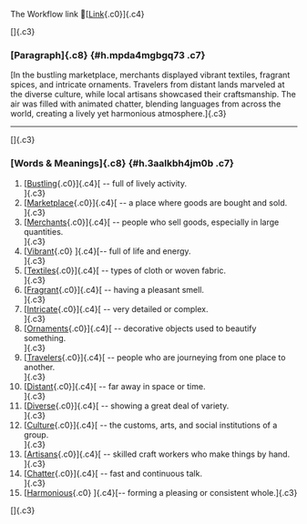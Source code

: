 The Workflow link
👏[[Link](https://www.google.com/url?q=http://www.google.com&sa=D&source=editors&ust=1758951782905152&usg=AOvVaw3fX2FNfHO_vghY7pc6aP1Q){.c0}]{.c4}

[]{.c3}

### [Paragraph]{.c8} {#h.mpda4mgbgq73 .c7}

[In the bustling marketplace, merchants displayed vibrant textiles,
fragrant spices, and intricate ornaments. Travelers from distant lands
marveled at the diverse culture, while local artisans showcased their
craftsmanship. The air was filled with animated chatter, blending
languages from across the world, creating a lively yet harmonious
atmosphere.]{.c3}

------------------------------------------------------------------------

[]{.c3}

### [Words & Meanings]{.c8} {#h.3aalkbh4jm0b .c7}

1.  [[Bustling](https://www.google.com/url?q=http://www.google.com&sa=D&source=editors&ust=1758951782906804&usg=AOvVaw0tvy94LyVsgXxo8UcwiP4s){.c0}]{.c4}[ --
    full of lively activity.\
    ]{.c3}
2.  [[Marketplace](https://www.google.com/url?q=http://www.google.com&sa=D&source=editors&ust=1758951782907124&usg=AOvVaw0yEawkteNvvVpDw5t3W1iL){.c0}]{.c4}[ --
    a place where goods are bought and sold.\
    ]{.c3}
3.  [[Merchants](https://www.google.com/url?q=http://www.google.com&sa=D&source=editors&ust=1758951782907441&usg=AOvVaw3k75sQluwwx2J95Bv97tUo){.c0}]{.c4}[ --
    people who sell goods, especially in large quantities.\
    ]{.c3}
4.  [[Vibrant](https://www.google.com/url?q=http://www.google.com&sa=D&source=editors&ust=1758951782907786&usg=AOvVaw2srj7apQVDluasjdrkByZZ){.c0}
    ]{.c4}[-- full of life and energy.\
    ]{.c3}
5.  [[Textiles](https://www.google.com/url?q=http://www.google.com&sa=D&source=editors&ust=1758951782908058&usg=AOvVaw34jhbM3Jw2rHo76WKGF3hn){.c0}]{.c4}[ --
    types of cloth or woven fabric.\
    ]{.c3}
6.  [[Fragrant](https://www.google.com/url?q=http://www.google.com&sa=D&source=editors&ust=1758951782908335&usg=AOvVaw2meAZEQILjL9QGWbbJv7q1){.c0}]{.c4}[ --
    having a pleasant smell.\
    ]{.c3}
7.  [[Intricate](https://www.google.com/url?q=http://www.google.com&sa=D&source=editors&ust=1758951782908600&usg=AOvVaw0dZ7aCSUQ416y_Elw8ARdL){.c0}]{.c4}[ --
    very detailed or complex.\
    ]{.c3}
8.  [[Ornaments](https://www.google.com/url?q=http://www.google.com&sa=D&source=editors&ust=1758951782908874&usg=AOvVaw25U_RN65LXKco8rmrSVHhb){.c0}]{.c4}[ --
    decorative objects used to beautify something.\
    ]{.c3}
9.  [[Travelers](https://www.google.com/url?q=http://www.google.com&sa=D&source=editors&ust=1758951782909211&usg=AOvVaw0rlqje4PNfkZ04YOWlN8Zd){.c0}]{.c4}[ --
    people who are journeying from one place to another.\
    ]{.c3}
10. [[Distant](https://www.google.com/url?q=http://www.google.com&sa=D&source=editors&ust=1758951782909548&usg=AOvVaw0xljeZQHwlOkQ5tyOuuM88){.c0}]{.c4}[ --
    far away in space or time.\
    ]{.c3}
11. [[Diverse](https://www.google.com/url?q=http://www.google.com&sa=D&source=editors&ust=1758951782909812&usg=AOvVaw2sH2sEbuTpvwrMi6YJYB-Y){.c0}]{.c4}[ --
    showing a great deal of variety.\
    ]{.c3}
12. [[Culture](https://www.google.com/url?q=http://www.google.com&sa=D&source=editors&ust=1758951782910092&usg=AOvVaw28JqjTs_Xj4mA_Yfdaq_tt){.c0}]{.c4}[ --
    the customs, arts, and social institutions of a group.\
    ]{.c3}
13. [[Artisans](https://www.google.com/url?q=http://www.google.com&sa=D&source=editors&ust=1758951782910425&usg=AOvVaw1FDd5FmKdd20Fsxe9njuAl){.c0}]{.c4}[ --
    skilled craft workers who make things by hand.\
    ]{.c3}
14. [[Chatter](https://www.google.com/url?q=http://www.google.com&sa=D&source=editors&ust=1758951782910744&usg=AOvVaw2KyKCzRV1rMC81HosGskuc){.c0}]{.c4}[ --
    fast and continuous talk.\
    ]{.c3}
15. [[Harmonious](https://www.google.com/url?q=http://www.google.com&sa=D&source=editors&ust=1758951782911022&usg=AOvVaw3UZxAUmLcm2xSVlCv9WO6_){.c0}
    ]{.c4}[-- forming a pleasing or consistent whole.]{.c3}

[]{.c3}
